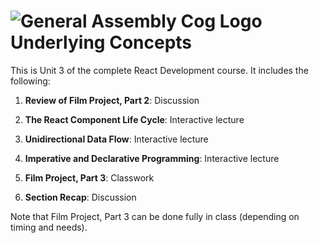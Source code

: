 # ![General Assembly Cog Logo](https://ga-dash.s3.amazonaws.com/production/assets/logo-9f88ae6c9c3871690e33280fcf557f33.png)  Underlying Concepts

This is Unit 3 of the complete React Development course. It includes the following:

1) **Review of Film Project, Part 2**: Discussion

2) **The React Component Life Cycle**: Interactive lecture

3) **Unidirectional Data Flow**: Interactive lecture

4) **Imperative and Declarative Programming**: Interactive lecture 

5) **Film Project, Part 3**: Classwork

6) **Section Recap**: Discussion

Note that Film Project, Part 3 can be done fully in class (depending on timing and needs).
